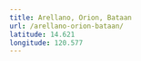 ```yaml
---
title: Arellano, Orion, Bataan
url: /arellano-orion-bataan/
latitude: 14.621
longitude: 120.577
---
```

